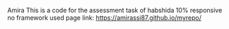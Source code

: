 Amira 
This is a code for the assessment task of habshida
10% responsive
no framework used
page link: https://amirassi87.github.io/myrepo/

